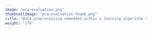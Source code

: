 ```yaml
---
image: "pca-evaluation.png"
thumbnailImage: "pca-evaluation.thumb.png"
title: "Data preprocessing embedded within a learning algorithm."
weight: "170"
---
```

